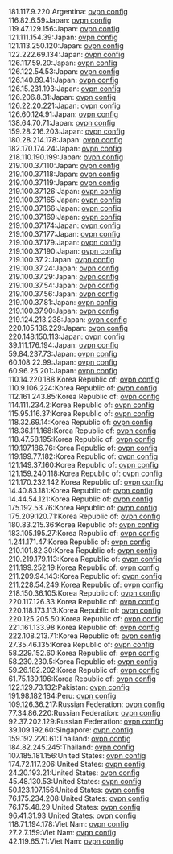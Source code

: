 181.117.9.220:Argentina: [ovpn config](vpn/181_117_9_220.ovpn)  
116.82.6.59:Japan: [ovpn config](vpn/116_82_6_59.ovpn)  
119.47.129.156:Japan: [ovpn config](vpn/119_47_129_156.ovpn)  
121.111.154.39:Japan: [ovpn config](vpn/121_111_154_39.ovpn)  
121.113.250.120:Japan: [ovpn config](vpn/121_113_250_120.ovpn)  
122.222.69.134:Japan: [ovpn config](vpn/122_222_69_134.ovpn)  
126.117.59.20:Japan: [ovpn config](vpn/126_117_59_20.ovpn)  
126.122.54.53:Japan: [ovpn config](vpn/126_122_54_53.ovpn)  
126.140.89.41:Japan: [ovpn config](vpn/126_140_89_41.ovpn)  
126.15.231.193:Japan: [ovpn config](vpn/126_15_231_193.ovpn)  
126.206.8.31:Japan: [ovpn config](vpn/126_206_8_31.ovpn)  
126.22.20.221:Japan: [ovpn config](vpn/126_22_20_221.ovpn)  
126.60.124.91:Japan: [ovpn config](vpn/126_60_124_91.ovpn)  
138.64.70.71:Japan: [ovpn config](vpn/138_64_70_71.ovpn)  
159.28.216.203:Japan: [ovpn config](vpn/159_28_216_203.ovpn)  
180.28.214.178:Japan: [ovpn config](vpn/180_28_214_178.ovpn)  
182.170.174.24:Japan: [ovpn config](vpn/182_170_174_24.ovpn)  
218.110.190.199:Japan: [ovpn config](vpn/218_110_190_199.ovpn)  
219.100.37.110:Japan: [ovpn config](vpn/219_100_37_110.ovpn)  
219.100.37.118:Japan: [ovpn config](vpn/219_100_37_118.ovpn)  
219.100.37.119:Japan: [ovpn config](vpn/219_100_37_119.ovpn)  
219.100.37.126:Japan: [ovpn config](vpn/219_100_37_126.ovpn)  
219.100.37.165:Japan: [ovpn config](vpn/219_100_37_165.ovpn)  
219.100.37.166:Japan: [ovpn config](vpn/219_100_37_166.ovpn)  
219.100.37.169:Japan: [ovpn config](vpn/219_100_37_169.ovpn)  
219.100.37.174:Japan: [ovpn config](vpn/219_100_37_174.ovpn)  
219.100.37.177:Japan: [ovpn config](vpn/219_100_37_177.ovpn)  
219.100.37.179:Japan: [ovpn config](vpn/219_100_37_179.ovpn)  
219.100.37.190:Japan: [ovpn config](vpn/219_100_37_190.ovpn)  
219.100.37.2:Japan: [ovpn config](vpn/219_100_37_2.ovpn)  
219.100.37.24:Japan: [ovpn config](vpn/219_100_37_24.ovpn)  
219.100.37.29:Japan: [ovpn config](vpn/219_100_37_29.ovpn)  
219.100.37.54:Japan: [ovpn config](vpn/219_100_37_54.ovpn)  
219.100.37.56:Japan: [ovpn config](vpn/219_100_37_56.ovpn)  
219.100.37.81:Japan: [ovpn config](vpn/219_100_37_81.ovpn)  
219.100.37.90:Japan: [ovpn config](vpn/219_100_37_90.ovpn)  
219.124.213.238:Japan: [ovpn config](vpn/219_124_213_238.ovpn)  
220.105.136.229:Japan: [ovpn config](vpn/220_105_136_229.ovpn)  
220.148.150.113:Japan: [ovpn config](vpn/220_148_150_113.ovpn)  
39.111.176.194:Japan: [ovpn config](vpn/39_111_176_194.ovpn)  
59.84.237.73:Japan: [ovpn config](vpn/59_84_237_73.ovpn)  
60.108.22.99:Japan: [ovpn config](vpn/60_108_22_99.ovpn)  
60.96.25.201:Japan: [ovpn config](vpn/60_96_25_201.ovpn)  
110.14.220.188:Korea Republic of: [ovpn config](vpn/110_14_220_188.ovpn)  
110.9.106.224:Korea Republic of: [ovpn config](vpn/110_9_106_224.ovpn)  
112.161.243.85:Korea Republic of: [ovpn config](vpn/112_161_243_85.ovpn)  
114.111.234.2:Korea Republic of: [ovpn config](vpn/114_111_234_2.ovpn)  
115.95.116.37:Korea Republic of: [ovpn config](vpn/115_95_116_37.ovpn)  
118.32.69.14:Korea Republic of: [ovpn config](vpn/118_32_69_14.ovpn)  
118.36.111.168:Korea Republic of: [ovpn config](vpn/118_36_111_168.ovpn)  
118.47.58.195:Korea Republic of: [ovpn config](vpn/118_47_58_195.ovpn)  
119.197.186.76:Korea Republic of: [ovpn config](vpn/119_197_186_76.ovpn)  
119.199.77.182:Korea Republic of: [ovpn config](vpn/119_199_77_182.ovpn)  
121.149.37.160:Korea Republic of: [ovpn config](vpn/121_149_37_160.ovpn)  
121.159.240.118:Korea Republic of: [ovpn config](vpn/121_159_240_118.ovpn)  
121.170.232.142:Korea Republic of: [ovpn config](vpn/121_170_232_142.ovpn)  
14.40.83.181:Korea Republic of: [ovpn config](vpn/14_40_83_181.ovpn)  
14.44.54.121:Korea Republic of: [ovpn config](vpn/14_44_54_121.ovpn)  
175.192.53.76:Korea Republic of: [ovpn config](vpn/175_192_53_76.ovpn)  
175.209.120.71:Korea Republic of: [ovpn config](vpn/175_209_120_71.ovpn)  
180.83.215.36:Korea Republic of: [ovpn config](vpn/180_83_215_36.ovpn)  
183.105.195.27:Korea Republic of: [ovpn config](vpn/183_105_195_27.ovpn)  
1.241.171.47:Korea Republic of: [ovpn config](vpn/1_241_171_47.ovpn)  
210.101.82.30:Korea Republic of: [ovpn config](vpn/210_101_82_30.ovpn)  
210.219.179.113:Korea Republic of: [ovpn config](vpn/210_219_179_113.ovpn)  
211.199.252.19:Korea Republic of: [ovpn config](vpn/211_199_252_19.ovpn)  
211.209.94.143:Korea Republic of: [ovpn config](vpn/211_209_94_143.ovpn)  
211.228.54.249:Korea Republic of: [ovpn config](vpn/211_228_54_249.ovpn)  
218.150.36.105:Korea Republic of: [ovpn config](vpn/218_150_36_105.ovpn)  
220.117.126.33:Korea Republic of: [ovpn config](vpn/220_117_126_33.ovpn)  
220.118.173.113:Korea Republic of: [ovpn config](vpn/220_118_173_113.ovpn)  
220.125.205.50:Korea Republic of: [ovpn config](vpn/220_125_205_50.ovpn)  
221.161.133.98:Korea Republic of: [ovpn config](vpn/221_161_133_98.ovpn)  
222.108.213.71:Korea Republic of: [ovpn config](vpn/222_108_213_71.ovpn)  
27.35.46.135:Korea Republic of: [ovpn config](vpn/27_35_46_135.ovpn)  
58.229.152.60:Korea Republic of: [ovpn config](vpn/58_229_152_60.ovpn)  
58.230.230.5:Korea Republic of: [ovpn config](vpn/58_230_230_5.ovpn)  
59.26.182.202:Korea Republic of: [ovpn config](vpn/59_26_182_202.ovpn)  
61.75.139.196:Korea Republic of: [ovpn config](vpn/61_75_139_196.ovpn)  
122.129.73.132:Pakistan: [ovpn config](vpn/122_129_73_132.ovpn)  
191.98.182.184:Peru: [ovpn config](vpn/191_98_182_184.ovpn)  
109.126.36.217:Russian Federation: [ovpn config](vpn/109_126_36_217.ovpn)  
77.34.86.220:Russian Federation: [ovpn config](vpn/77_34_86_220.ovpn)  
92.37.202.129:Russian Federation: [ovpn config](vpn/92_37_202_129.ovpn)  
39.109.192.60:Singapore: [ovpn config](vpn/39_109_192_60.ovpn)  
159.192.220.61:Thailand: [ovpn config](vpn/159_192_220_61.ovpn)  
184.82.245.245:Thailand: [ovpn config](vpn/184_82_245_245.ovpn)  
107.185.181.156:United States: [ovpn config](vpn/107_185_181_156.ovpn)  
174.72.117.206:United States: [ovpn config](vpn/174_72_117_206.ovpn)  
24.20.193.21:United States: [ovpn config](vpn/24_20_193_21.ovpn)  
45.48.130.53:United States: [ovpn config](vpn/45_48_130_53.ovpn)  
50.123.107.156:United States: [ovpn config](vpn/50_123_107_156.ovpn)  
76.175.234.208:United States: [ovpn config](vpn/76_175_234_208.ovpn)  
76.175.48.29:United States: [ovpn config](vpn/76_175_48_29.ovpn)  
96.41.31.93:United States: [ovpn config](vpn/96_41_31_93.ovpn)  
118.71.194.178:Viet Nam: [ovpn config](vpn/118_71_194_178.ovpn)  
27.2.7.159:Viet Nam: [ovpn config](vpn/27_2_7_159.ovpn)  
42.119.65.71:Viet Nam: [ovpn config](vpn/42_119_65_71.ovpn)  
